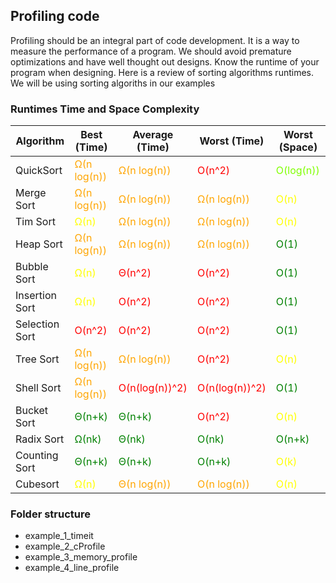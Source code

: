 
## Profiling code

Profiling should be an integral part of code development. It is a way to measure the performance of a program. We should avoid premature optimizations and 
have well thought out designs. Know the runtime of your program when designing. Here is a review of sorting algorithms runtimes. We will be using sorting algoriths 
in our examples

### Runtimes Time and Space Complexity

| Algorithm      | Best (Time) | Average (Time) | Worst (Time)   | Worst (Space) |
|----------------|-------------|----------------|----------------|---------------|
| QuickSort      | <span style="color:orange">Ω(n log(n))</span> | <span style="color:orange">Ω(n log(n))</span>    | <span style="color:red">O(n^2) </span>        | <span style="color:chartreuse"> O(log(n)) </span>    |
| Merge Sort     | <span style="color:orange">Ω(n log(n))</span> | <span style="color:orange">Ω(n log(n))</span>    | <span style="color:orange">Ω(n log(n))</span>  | <span style="color:yellow">O(n) </span>      |
| Tim Sort       | <span style="color:yellow">Ω(n)</span>        | <span style="color:orange">Ω(n log(n))</span>    | <span style="color:orange">Ω(n log(n))</span>    | <span style="color:yellow">O(n)</span>          |
| Heap Sort      | <span style="color:orange">Ω(n log(n))</span> | <span style="color:orange">Ω(n log(n))</span>    | <span style="color:orange">Ω(n log(n))</span>    | <span style="color:green"> O(1) </span>          |
| Bubble Sort    | <span style="color:yellow">Ω(n)</span>        | <span style="color:red"> Θ(n^2)  </span>         | <span style="color:red">O(n^2)</span>         | <span style="color:green"> O(1) </span>          |
| Insertion Sort | <span style="color:yellow">Ω(n)</span>        | <span style="color:red">O(n^2)</span>         | <span style="color:red">O(n^2)</span>         | <span style="color:green"> O(1) </span>          |
| Selection Sort | <span style="color:red">O(n^2)</span>      | <span style="color:red">O(n^2)</span>         | <span style="color:red">O(n^2)</span>         | <span style="color:green"> O(1) </span>          |
| Tree Sort      | <span style="color:orange">Ω(n log(n))</span> | <span style="color:orange">Ω(n log(n))</span>    | <span style="color:red">O(n^2)</span>         | <span style="color:yellow">O(n)</span>          |
| Shell Sort     | <span style="color:orange">Ω(n log(n))</span> | <span style="color:red">O(n(log(n))^2) </span> | <span style="color:red">O(n(log(n))^2) </span> | <span style="color:green"> O(1) </span>          |
| Bucket Sort    | <span style="color:green"> Θ(n+k) </span>      | <span style="color:green"> Θ(n+k) </span>         | <span style="color:red">O(n^2)</span>         | <span style="color:yellow">O(n)</span>          |
| Radix Sort     | <span style="color:green"> Ω(nk)</span>       | <span style="color:green"> Θ(nk) </span>         | <span style="color:green">O(nk)  </span>         | <span style="color:green">O(n+k)  </span>        |
| Counting Sort  | <span style="color:green"> Θ(n+k) </span>      | <span style="color:green"> Θ(n+k) </span>         | <span style="color:green">O(n+k)  </span>       | <span style="color:yellow">O(k)   </span>         |
| Cubesort       | <span style="color:yellow">Ω(n)</span>        | <span style="color:orange"> Θ(n log(n))  </span>   | <span style="color:orange">O(n log(n))  </span>   | <span style="color:yellow">O(n)</span>          |

### Folder structure

* example_1_timeit
* example_2_cProfile
* example_3_memory_profile
* example_4_line_profile


